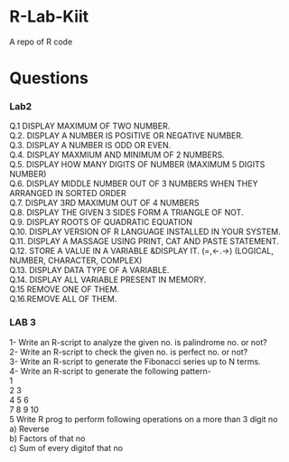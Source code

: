 # R-Lab-Kiit
A repo of R code 
<h1>Questions</h1>	
<p>
<h3>Lab2</h3>
Q.1	DISPLAY MAXIMUM OF TWO NUMBER.<br>
Q.2.	DISPLAY A NUMBER IS POSITIVE OR NEGATIVE NUMBER.<br>
Q.3.	DISPLAY A NUMBER IS ODD OR EVEN.<br>
Q.4.	DISPLAY MAXMIUM AND MINIMUM OF 2 NUMBERS.<br>
Q.5. 	DISPLAY HOW MANY DIGITS OF NUMBER (MAXIMUM 5 DIGITS NUMBER)<br>
Q.6. 	DISPLAY MIDDLE NUMBER OUT OF 3 NUMBERS WHEN THEY ARRANGED IN SORTED ORDER<br>
Q.7.	DISPLAY 3RD MAXIMUM OUT OF 4 NUMBERS<br>
Q.8. 	DISPLAY THE GIVEN 3 SIDES FORM A TRIANGLE OF NOT.<br>
Q.9.	DISPLAY ROOTS OF QUADRATIC EQUATION<br>
Q.10.	DISPLAY VERSION OF R LANGUAGE INSTALLED IN YOUR SYSTEM.<br>
Q.11.	DISPLAY A MASSAGE USING PRINT, CAT AND PASTE STATEMENT.	<br>
Q.12.	STORE A VALUE IN A VARIABLE &DISPLAY IT. (=,<-.->) (LOGICAL, NUMBER, CHARACTER, COMPLEX)<br>
Q.13.	DISPLAY DATA TYPE OF A VARIABLE.<br>
Q.14.	DISPLAY ALL VARIABLE PRESENT IN MEMORY.<br>
Q.15	REMOVE ONE OF THEM.<br>
Q.16.REMOVE ALL OF THEM.<br>
<p>

<p><h3>LAB 3</h3>
<p>
1- Write an R-script to analyze the given no. is palindrome no. or not?<br>
2- Write an R-script to check the given no. is perfect no. or not?<br>
3- Write an R-script to generate the Fibonacci series up to N terms.<br>
4- Write an R-script to generate the following pattern-<br>
	1<br>
	2  3<br>
	4  5  6<br>
	7  8  9  10<br>
5 Write R prog to perform following operations on a more than 3 digit no<br>
a) Reverse<br>
b) Factors of that no<br>
c) Sum of every digitof that no<br>
</p>
